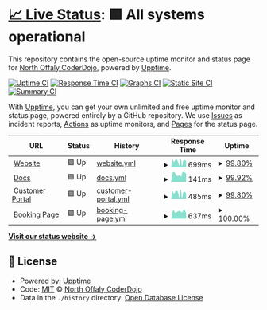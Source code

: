 # [📈 Live Status](https://status.northoffalydojo.xyz): <!--live status--> **🟩 All systems operational**

This repository contains the open-source uptime monitor and status page for [North Offaly CoderDojo](https://northoffalydojo.xyz), powered by [Upptime](https://github.com/upptime/upptime).

[![Uptime CI](https://github.com/northoffalydojo/status/workflows/Uptime%20CI/badge.svg)](https://github.com/northoffalydojo/status/actions?query=workflow%3A%22Uptime+CI%22)
[![Response Time CI](https://github.com/northoffalydojo/status/workflows/Response%20Time%20CI/badge.svg)](https://github.com/northoffalydojo/status/actions?query=workflow%3A%22Response+Time+CI%22)
[![Graphs CI](https://github.com/northoffalydojo/status/workflows/Graphs%20CI/badge.svg)](https://github.com/northoffalydojo/status/actions?query=workflow%3A%22Graphs+CI%22)
[![Static Site CI](https://github.com/northoffalydojo/status/workflows/Static%20Site%20CI/badge.svg)](https://github.com/northoffalydojo/status/actions?query=workflow%3A%22Static+Site+CI%22)
[![Summary CI](https://github.com/northoffalydojo/status/workflows/Summary%20CI/badge.svg)](https://github.com/northoffalydojo/status/actions?query=workflow%3A%22Summary+CI%22)

With [Upptime](https://upptime.js.org), you can get your own unlimited and free uptime monitor and status page, powered entirely by a GitHub repository. We use [Issues](https://github.com/northoffalydojo/status/issues) as incident reports, [Actions](https://github.com/northoffalydojo/status/actions) as uptime monitors, and [Pages](https://status.northoffalydojo.xyz) for the status page.

<!--start: status pages-->
<!-- This summary is generated by Upptime (https://github.com/upptime/upptime) -->
<!-- Do not edit this manually, your changes will be overwritten -->
<!-- prettier-ignore -->
| URL | Status | History | Response Time | Uptime |
| --- | ------ | ------- | ------------- | ------ |
| <img alt="" src="https://favicons.githubusercontent.com/northoffalydojo.xyz" height="13"> [Website](https://northoffalydojo.xyz) | 🟩 Up | [website.yml](https://github.com/northoffalydojo/statuspage/commits/HEAD/history/website.yml) | <details><summary><img alt="Response time graph" src="./graphs/website/response-time-week.png" height="20"> 699ms</summary><br><a href="https://status.northoffalydojo.xyz/history/website"><img alt="Response time 195" src="https://img.shields.io/endpoint?url=https%3A%2F%2Fraw.githubusercontent.com%2Fnorthoffalydojo%2Fstatuspage%2FHEAD%2Fapi%2Fwebsite%2Fresponse-time.json"></a><br><a href="https://status.northoffalydojo.xyz/history/website"><img alt="24-hour response time 763" src="https://img.shields.io/endpoint?url=https%3A%2F%2Fraw.githubusercontent.com%2Fnorthoffalydojo%2Fstatuspage%2FHEAD%2Fapi%2Fwebsite%2Fresponse-time-day.json"></a><br><a href="https://status.northoffalydojo.xyz/history/website"><img alt="7-day response time 699" src="https://img.shields.io/endpoint?url=https%3A%2F%2Fraw.githubusercontent.com%2Fnorthoffalydojo%2Fstatuspage%2FHEAD%2Fapi%2Fwebsite%2Fresponse-time-week.json"></a><br><a href="https://status.northoffalydojo.xyz/history/website"><img alt="30-day response time 488" src="https://img.shields.io/endpoint?url=https%3A%2F%2Fraw.githubusercontent.com%2Fnorthoffalydojo%2Fstatuspage%2FHEAD%2Fapi%2Fwebsite%2Fresponse-time-month.json"></a><br><a href="https://status.northoffalydojo.xyz/history/website"><img alt="1-year response time 195" src="https://img.shields.io/endpoint?url=https%3A%2F%2Fraw.githubusercontent.com%2Fnorthoffalydojo%2Fstatuspage%2FHEAD%2Fapi%2Fwebsite%2Fresponse-time-year.json"></a></details> | <details><summary><a href="https://status.northoffalydojo.xyz/history/website">99.80%</a></summary><a href="https://status.northoffalydojo.xyz/history/website"><img alt="All-time uptime 99.98%" src="https://img.shields.io/endpoint?url=https%3A%2F%2Fraw.githubusercontent.com%2Fnorthoffalydojo%2Fstatuspage%2FHEAD%2Fapi%2Fwebsite%2Fuptime.json"></a><br><a href="https://status.northoffalydojo.xyz/history/website"><img alt="24-hour uptime 100.00%" src="https://img.shields.io/endpoint?url=https%3A%2F%2Fraw.githubusercontent.com%2Fnorthoffalydojo%2Fstatuspage%2FHEAD%2Fapi%2Fwebsite%2Fuptime-day.json"></a><br><a href="https://status.northoffalydojo.xyz/history/website"><img alt="7-day uptime 99.80%" src="https://img.shields.io/endpoint?url=https%3A%2F%2Fraw.githubusercontent.com%2Fnorthoffalydojo%2Fstatuspage%2FHEAD%2Fapi%2Fwebsite%2Fuptime-week.json"></a><br><a href="https://status.northoffalydojo.xyz/history/website"><img alt="30-day uptime 99.95%" src="https://img.shields.io/endpoint?url=https%3A%2F%2Fraw.githubusercontent.com%2Fnorthoffalydojo%2Fstatuspage%2FHEAD%2Fapi%2Fwebsite%2Fuptime-month.json"></a><br><a href="https://status.northoffalydojo.xyz/history/website"><img alt="1-year uptime 99.98%" src="https://img.shields.io/endpoint?url=https%3A%2F%2Fraw.githubusercontent.com%2Fnorthoffalydojo%2Fstatuspage%2FHEAD%2Fapi%2Fwebsite%2Fuptime-year.json"></a></details>
| <img alt="" src="https://favicons.githubusercontent.com/support.northoffalydojo.xyz" height="13"> [Docs](https://support.northoffalydojo.xyz) | 🟩 Up | [docs.yml](https://github.com/northoffalydojo/statuspage/commits/HEAD/history/docs.yml) | <details><summary><img alt="Response time graph" src="./graphs/docs/response-time-week.png" height="20"> 141ms</summary><br><a href="https://status.northoffalydojo.xyz/history/docs"><img alt="Response time 238" src="https://img.shields.io/endpoint?url=https%3A%2F%2Fraw.githubusercontent.com%2Fnorthoffalydojo%2Fstatuspage%2FHEAD%2Fapi%2Fdocs%2Fresponse-time.json"></a><br><a href="https://status.northoffalydojo.xyz/history/docs"><img alt="24-hour response time 143" src="https://img.shields.io/endpoint?url=https%3A%2F%2Fraw.githubusercontent.com%2Fnorthoffalydojo%2Fstatuspage%2FHEAD%2Fapi%2Fdocs%2Fresponse-time-day.json"></a><br><a href="https://status.northoffalydojo.xyz/history/docs"><img alt="7-day response time 141" src="https://img.shields.io/endpoint?url=https%3A%2F%2Fraw.githubusercontent.com%2Fnorthoffalydojo%2Fstatuspage%2FHEAD%2Fapi%2Fdocs%2Fresponse-time-week.json"></a><br><a href="https://status.northoffalydojo.xyz/history/docs"><img alt="30-day response time 200" src="https://img.shields.io/endpoint?url=https%3A%2F%2Fraw.githubusercontent.com%2Fnorthoffalydojo%2Fstatuspage%2FHEAD%2Fapi%2Fdocs%2Fresponse-time-month.json"></a><br><a href="https://status.northoffalydojo.xyz/history/docs"><img alt="1-year response time 238" src="https://img.shields.io/endpoint?url=https%3A%2F%2Fraw.githubusercontent.com%2Fnorthoffalydojo%2Fstatuspage%2FHEAD%2Fapi%2Fdocs%2Fresponse-time-year.json"></a></details> | <details><summary><a href="https://status.northoffalydojo.xyz/history/docs">99.92%</a></summary><a href="https://status.northoffalydojo.xyz/history/docs"><img alt="All-time uptime 99.98%" src="https://img.shields.io/endpoint?url=https%3A%2F%2Fraw.githubusercontent.com%2Fnorthoffalydojo%2Fstatuspage%2FHEAD%2Fapi%2Fdocs%2Fuptime.json"></a><br><a href="https://status.northoffalydojo.xyz/history/docs"><img alt="24-hour uptime 100.00%" src="https://img.shields.io/endpoint?url=https%3A%2F%2Fraw.githubusercontent.com%2Fnorthoffalydojo%2Fstatuspage%2FHEAD%2Fapi%2Fdocs%2Fuptime-day.json"></a><br><a href="https://status.northoffalydojo.xyz/history/docs"><img alt="7-day uptime 99.92%" src="https://img.shields.io/endpoint?url=https%3A%2F%2Fraw.githubusercontent.com%2Fnorthoffalydojo%2Fstatuspage%2FHEAD%2Fapi%2Fdocs%2Fuptime-week.json"></a><br><a href="https://status.northoffalydojo.xyz/history/docs"><img alt="30-day uptime 99.98%" src="https://img.shields.io/endpoint?url=https%3A%2F%2Fraw.githubusercontent.com%2Fnorthoffalydojo%2Fstatuspage%2FHEAD%2Fapi%2Fdocs%2Fuptime-month.json"></a><br><a href="https://status.northoffalydojo.xyz/history/docs"><img alt="1-year uptime 99.98%" src="https://img.shields.io/endpoint?url=https%3A%2F%2Fraw.githubusercontent.com%2Fnorthoffalydojo%2Fstatuspage%2FHEAD%2Fapi%2Fdocs%2Fuptime-year.json"></a></details>
| <img alt="" src="https://favicons.githubusercontent.com/portal.northoffalydojo.xyz" height="13"> [Customer Portal](https://portal.northoffalydojo.xyz/support) | 🟩 Up | [customer-portal.yml](https://github.com/northoffalydojo/statuspage/commits/HEAD/history/customer-portal.yml) | <details><summary><img alt="Response time graph" src="./graphs/customer-portal/response-time-week.png" height="20"> 485ms</summary><br><a href="https://status.northoffalydojo.xyz/history/customer-portal"><img alt="Response time 811" src="https://img.shields.io/endpoint?url=https%3A%2F%2Fraw.githubusercontent.com%2Fnorthoffalydojo%2Fstatuspage%2FHEAD%2Fapi%2Fcustomer-portal%2Fresponse-time.json"></a><br><a href="https://status.northoffalydojo.xyz/history/customer-portal"><img alt="24-hour response time 450" src="https://img.shields.io/endpoint?url=https%3A%2F%2Fraw.githubusercontent.com%2Fnorthoffalydojo%2Fstatuspage%2FHEAD%2Fapi%2Fcustomer-portal%2Fresponse-time-day.json"></a><br><a href="https://status.northoffalydojo.xyz/history/customer-portal"><img alt="7-day response time 485" src="https://img.shields.io/endpoint?url=https%3A%2F%2Fraw.githubusercontent.com%2Fnorthoffalydojo%2Fstatuspage%2FHEAD%2Fapi%2Fcustomer-portal%2Fresponse-time-week.json"></a><br><a href="https://status.northoffalydojo.xyz/history/customer-portal"><img alt="30-day response time 553" src="https://img.shields.io/endpoint?url=https%3A%2F%2Fraw.githubusercontent.com%2Fnorthoffalydojo%2Fstatuspage%2FHEAD%2Fapi%2Fcustomer-portal%2Fresponse-time-month.json"></a><br><a href="https://status.northoffalydojo.xyz/history/customer-portal"><img alt="1-year response time 811" src="https://img.shields.io/endpoint?url=https%3A%2F%2Fraw.githubusercontent.com%2Fnorthoffalydojo%2Fstatuspage%2FHEAD%2Fapi%2Fcustomer-portal%2Fresponse-time-year.json"></a></details> | <details><summary><a href="https://status.northoffalydojo.xyz/history/customer-portal">99.80%</a></summary><a href="https://status.northoffalydojo.xyz/history/customer-portal"><img alt="All-time uptime 98.94%" src="https://img.shields.io/endpoint?url=https%3A%2F%2Fraw.githubusercontent.com%2Fnorthoffalydojo%2Fstatuspage%2FHEAD%2Fapi%2Fcustomer-portal%2Fuptime.json"></a><br><a href="https://status.northoffalydojo.xyz/history/customer-portal"><img alt="24-hour uptime 100.00%" src="https://img.shields.io/endpoint?url=https%3A%2F%2Fraw.githubusercontent.com%2Fnorthoffalydojo%2Fstatuspage%2FHEAD%2Fapi%2Fcustomer-portal%2Fuptime-day.json"></a><br><a href="https://status.northoffalydojo.xyz/history/customer-portal"><img alt="7-day uptime 99.80%" src="https://img.shields.io/endpoint?url=https%3A%2F%2Fraw.githubusercontent.com%2Fnorthoffalydojo%2Fstatuspage%2FHEAD%2Fapi%2Fcustomer-portal%2Fuptime-week.json"></a><br><a href="https://status.northoffalydojo.xyz/history/customer-portal"><img alt="30-day uptime 99.93%" src="https://img.shields.io/endpoint?url=https%3A%2F%2Fraw.githubusercontent.com%2Fnorthoffalydojo%2Fstatuspage%2FHEAD%2Fapi%2Fcustomer-portal%2Fuptime-month.json"></a><br><a href="https://status.northoffalydojo.xyz/history/customer-portal"><img alt="1-year uptime 98.94%" src="https://img.shields.io/endpoint?url=https%3A%2F%2Fraw.githubusercontent.com%2Fnorthoffalydojo%2Fstatuspage%2FHEAD%2Fapi%2Fcustomer-portal%2Fuptime-year.json"></a></details>
| <img alt="" src="https://favicons.githubusercontent.com/ti.to" height="13"> [Booking Page](https://ti.to/northoffalydojo) | 🟩 Up | [booking-page.yml](https://github.com/northoffalydojo/statuspage/commits/HEAD/history/booking-page.yml) | <details><summary><img alt="Response time graph" src="./graphs/booking-page/response-time-week.png" height="20"> 637ms</summary><br><a href="https://status.northoffalydojo.xyz/history/booking-page"><img alt="Response time 832" src="https://img.shields.io/endpoint?url=https%3A%2F%2Fraw.githubusercontent.com%2Fnorthoffalydojo%2Fstatuspage%2FHEAD%2Fapi%2Fbooking-page%2Fresponse-time.json"></a><br><a href="https://status.northoffalydojo.xyz/history/booking-page"><img alt="24-hour response time 486" src="https://img.shields.io/endpoint?url=https%3A%2F%2Fraw.githubusercontent.com%2Fnorthoffalydojo%2Fstatuspage%2FHEAD%2Fapi%2Fbooking-page%2Fresponse-time-day.json"></a><br><a href="https://status.northoffalydojo.xyz/history/booking-page"><img alt="7-day response time 637" src="https://img.shields.io/endpoint?url=https%3A%2F%2Fraw.githubusercontent.com%2Fnorthoffalydojo%2Fstatuspage%2FHEAD%2Fapi%2Fbooking-page%2Fresponse-time-week.json"></a><br><a href="https://status.northoffalydojo.xyz/history/booking-page"><img alt="30-day response time 1003" src="https://img.shields.io/endpoint?url=https%3A%2F%2Fraw.githubusercontent.com%2Fnorthoffalydojo%2Fstatuspage%2FHEAD%2Fapi%2Fbooking-page%2Fresponse-time-month.json"></a><br><a href="https://status.northoffalydojo.xyz/history/booking-page"><img alt="1-year response time 832" src="https://img.shields.io/endpoint?url=https%3A%2F%2Fraw.githubusercontent.com%2Fnorthoffalydojo%2Fstatuspage%2FHEAD%2Fapi%2Fbooking-page%2Fresponse-time-year.json"></a></details> | <details><summary><a href="https://status.northoffalydojo.xyz/history/booking-page">100.00%</a></summary><a href="https://status.northoffalydojo.xyz/history/booking-page"><img alt="All-time uptime 99.94%" src="https://img.shields.io/endpoint?url=https%3A%2F%2Fraw.githubusercontent.com%2Fnorthoffalydojo%2Fstatuspage%2FHEAD%2Fapi%2Fbooking-page%2Fuptime.json"></a><br><a href="https://status.northoffalydojo.xyz/history/booking-page"><img alt="24-hour uptime 100.00%" src="https://img.shields.io/endpoint?url=https%3A%2F%2Fraw.githubusercontent.com%2Fnorthoffalydojo%2Fstatuspage%2FHEAD%2Fapi%2Fbooking-page%2Fuptime-day.json"></a><br><a href="https://status.northoffalydojo.xyz/history/booking-page"><img alt="7-day uptime 100.00%" src="https://img.shields.io/endpoint?url=https%3A%2F%2Fraw.githubusercontent.com%2Fnorthoffalydojo%2Fstatuspage%2FHEAD%2Fapi%2Fbooking-page%2Fuptime-week.json"></a><br><a href="https://status.northoffalydojo.xyz/history/booking-page"><img alt="30-day uptime 99.88%" src="https://img.shields.io/endpoint?url=https%3A%2F%2Fraw.githubusercontent.com%2Fnorthoffalydojo%2Fstatuspage%2FHEAD%2Fapi%2Fbooking-page%2Fuptime-month.json"></a><br><a href="https://status.northoffalydojo.xyz/history/booking-page"><img alt="1-year uptime 99.94%" src="https://img.shields.io/endpoint?url=https%3A%2F%2Fraw.githubusercontent.com%2Fnorthoffalydojo%2Fstatuspage%2FHEAD%2Fapi%2Fbooking-page%2Fuptime-year.json"></a></details>

<!--end: status pages-->

[**Visit our status website →**](https://status.northoffalydojo.xyz)

## 📄 License

- Powered by: [Upptime](https://github.com/upptime/upptime)
- Code: [MIT](./LICENSE) © [North Offaly CoderDojo](https://northoffalydojo.xyz)
- Data in the `./history` directory: [Open Database License](https://opendatacommons.org/licenses/odbl/1-0/)
